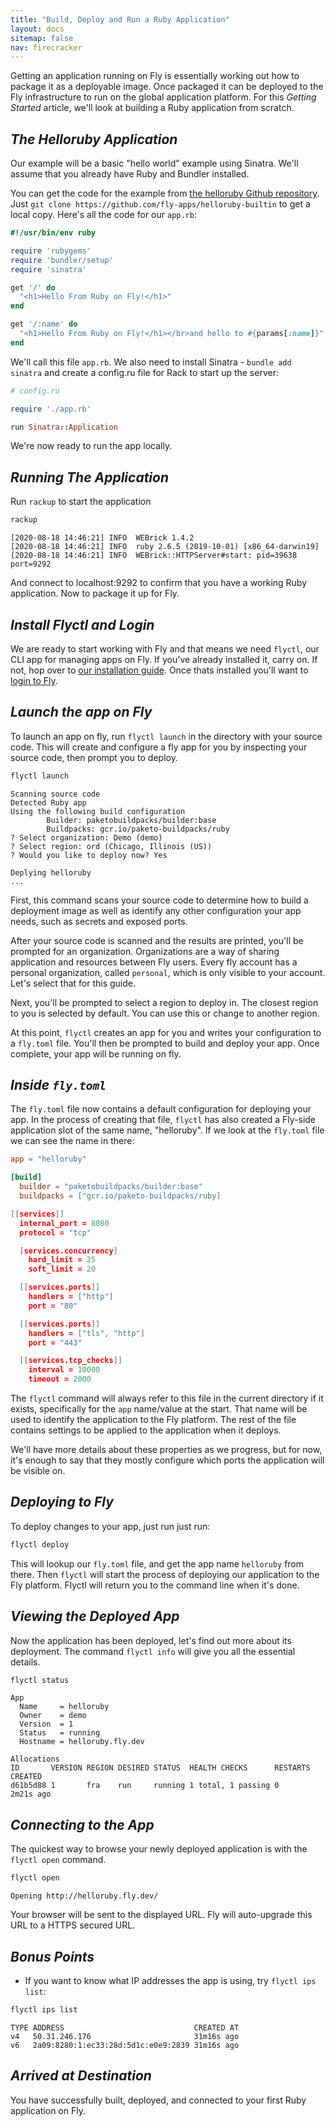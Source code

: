 ```yaml
---
title: "Build, Deploy and Run a Ruby Application"
layout: docs
sitemap: false
nav: firecracker
---
```


Getting an application running on Fly is essentially working out how to package it as a deployable image. Once packaged it can be deployed to the Fly infrastructure to run on the global application platform. For this _Getting Started_ article, we'll look at building a Ruby application from scratch.

## _The Helloruby Application_

Our example will be a basic "hello world" example using Sinatra. We'll assume that you already have Ruby and Bundler installed.

You can get the code for the example from [the helloruby Github repository](https://github.com/fly-apps/helloruby-builtin). Just `git clone https://github.com/fly-apps/helloruby-builtin` to get a local copy. Here's all the code for our `app.rb`:

```ruby
#!/usr/bin/env ruby

require 'rubygems'
require 'bundler/setup'
require 'sinatra'

get '/' do
  "<h1>Hello From Ruby on Fly!</h1>"
end

get '/:name' do
  "<h1>Hello From Ruby on Fly!</h1></br>and hello to #{params[:name]}"
end
```

We'll call this file `app.rb`. We also need to install Sinatra - `bundle add sinatra` and create a config.ru file for Rack to start up the server:

```ruby
# config.ru

require './app.rb'

run Sinatra::Application
```

We're now ready to run the app locally.

## _Running The Application_

Run `rackup` to start the application

```cmd
rackup
```
```output
[2020-08-18 14:46:21] INFO  WEBrick 1.4.2
[2020-08-18 14:46:21] INFO  ruby 2.6.5 (2019-10-01) [x86_64-darwin19]
[2020-08-18 14:46:21] INFO  WEBrick::HTTPServer#start: pid=39638 port=9292
```

And connect to localhost:9292 to confirm that you have a working Ruby application. Now to package it up for Fly.


## _Install Flyctl and Login_

We are ready to start working with Fly and that means we need `flyctl`, our CLI app for managing apps on Fly. If you've already installed it, carry on. If not, hop over to [our installation guide](/docs/getting-started/installing-flyctl/). Once thats installed you'll want to [login to Fly](/docs/getting-started/login-to-fly/).


## _Launch the app on Fly_

To launch an app on fly, run `flyctl launch` in the directory with your source code. This will create and configure a fly app for you by inspecting your source code, then prompt you to deploy.

```cmd
flyctl launch
```
```output
Scanning source code
Detected Ruby app
Using the following build configuration
        Builder: paketobuildpacks/builder:base
        Buildpacks: gcr.io/paketo-buildpacks/ruby
? Select organization: Demo (demo)
? Select region: ord (Chicago, Illinois (US))
? Would you like to deploy now? Yes

Deplying helloruby
...
```

First, this command scans your source code to determine how to build a deployment image as well as identify any other configuration your app needs, such as secrets and exposed ports.

After your source code is scanned and the results are printed, you'll be prompted for an organization. Organizations are a way of sharing application and resources between Fly users. Every fly account has a personal organization, called `personal`, which is only visible to your account. Let's select that for this guide.

Next, you'll be prompted to select a region to deploy in. The closest region to you is selected by default. You can use this or change to another region. 

At this point, `flyctl` creates an app for you and writes your configuration to a `fly.toml` file. You'll then be prompted to build and deploy your app. Once complete, your app will be running on fly. 

## _Inside `fly.toml`_

The `fly.toml` file now contains a default configuration for deploying your app. In the process of creating that file, `flyctl` has also created a Fly-side application slot of the same name, "helloruby". If we look at the `fly.toml` file we can see the name in there:

```toml
app = "helloruby"

[build]
  builder = "paketobuildpacks/builder:base"
  buildpacks = ["gcr.io/paketo-buildpacks/ruby]

[[services]]
  internal_port = 8080
  protocol = "tcp"

  [services.concurrency]
    hard_limit = 25
    soft_limit = 20

  [[services.ports]]
    handlers = ["http"]
    port = "80"

  [[services.ports]]
    handlers = ["tls", "http"]
    port = "443"

  [[services.tcp_checks]]
    interval = 10000
    timeout = 2000
```

The `flyctl` command will always refer to this file in the current directory if it exists, specifically for the `app` name/value at the start. That name will be used to identify the application to the Fly platform. The rest of the file contains settings to be applied to the application when it deploys. 

We'll have more details about these properties as we progress, but for now, it's enough to say that they mostly configure which ports the application will be visible on.

## _Deploying to Fly_

To deploy changes to your app, just run just run:

```cmd
flyctl deploy
```

This will lookup our `fly.toml` file, and get the app name `helloruby` from there. Then `flyctl` will start the process of deploying our application to the Fly platform. Flyctl will return you to the command line when it's done.

## _Viewing the Deployed App_

Now the application has been deployed, let's find out more about its deployment. The command `flyctl info` will give you all the essential details.

```cmd
flyctl status
```
```output
App
  Name     = helloruby
  Owner    = demo
  Version  = 1
  Status   = running
  Hostname = helloruby.fly.dev

Allocations
ID       VERSION REGION DESIRED STATUS  HEALTH CHECKS      RESTARTS CREATED
d61b5d88 1       fra    run     running 1 total, 1 passing 0        2m21s ago
```

## _Connecting to the App_

The quickest way to browse your newly deployed application is with the `flyctl open` command.

```cmd
flyctl open
```
```output
Opening http://helloruby.fly.dev/
```

Your browser will be sent to the displayed URL. Fly will auto-upgrade this URL to a HTTPS secured URL.

## _Bonus Points_

* If you want to know what IP addresses the app is using, try `flyctl ips list`:

```cmd
flyctl ips list
```
```out
TYPE ADDRESS                             CREATED AT
v4   50.31.246.176                       31m16s ago
v6   2a09:8280:1:ec33:28d:5d1c:e0e9:2839 31m16s ago
```

## _Arrived at Destination_

You have successfully built, deployed, and connected to your first Ruby application on Fly.
